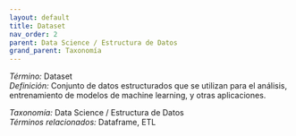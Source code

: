 ```yaml
---
layout: default
title: Dataset
nav_order: 2
parent: Data Science / Estructura de Datos
grand_parent: Taxonomía
---
```


*Término:* Dataset  
*Definición:* Conjunto de datos estructurados que se utilizan para el análisis, entrenamiento de modelos de machine learning, y otras aplicaciones.

*Taxonomía:* Data Science / Estructura de Datos  
*Términos relacionados:* Dataframe, ETL
